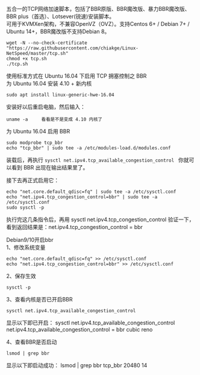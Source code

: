 五合一的TCP网络加速脚本，包括了BBR原版、BBR魔改版、暴力BBR魔改版、BBR plus（首选）、Lotsever(锐速)安装脚本。  
可用于KVMXen架构，不兼容OpenVZ（OVZ）。支持Centos 6+ / Debian 7+ / Ubuntu 14+，BBR魔改版不支持Debian 8。  
```
wget -N --no-check-certificate "https://raw.githubusercontent.com/chiakge/Linux-NetSpeed/master/tcp.sh"
chmod +x tcp.sh
./tcp.sh
```

使用标准方式在 Ubuntu 16.04 下启用 TCP 拥塞控制之 BBR  
为 Ubuntu 16.04 安装 4.10 + 新内核  
```
sudo apt install linux-generic-hwe-16.04
```

安装好以后重启电脑，然后输入：  
```
uname -a     看看是不是变成 4.10 内核了
```

为 Ubuntu 16.04 启用 BBR  
```
sudo modprobe tcp_bbr
echo "tcp_bbr" | sudo tee -a /etc/modules-load.d/modules.conf
```
装载后，再执行 
```sysctl net.ipv4.tcp_available_congestion_control ```
你就可以看到 BBR 出现在输出结果里了。  

接下去再正式启用它：  
```
echo "net.core.default_qdisc=fq" | sudo tee -a /etc/sysctl.conf
echo "net.ipv4.tcp_congestion_control=bbr" | sudo tee -a /etc/sysctl.conf
sudo sysctl -p
```

执行完这几条指令后，再用 sysctl net.ipv4.tcp_congestion_control 验证一下，看到返回结果是：net.ipv4.tcp_congestion_control = bbr


Debian9/10开启bbr  
1、修改系统变量  
```
echo "net.core.default_qdisc=fq" >> /etc/sysctl.conf
echo "net.ipv4.tcp_congestion_control=bbr" >> /etc/sysctl.conf
```

2、保存生效  
```
sysctl -p
```
3、查看内核是否已开启BBR   
```
sysctl net.ipv4.tcp_available_congestion_control
```

显示以下即已开启：
sysctl net.ipv4.tcp_available_congestion_control  
net.ipv4.tcp_available_congestion_control = bbr cubic reno

4、查看BBR是否启动  
```
lsmod | grep bbr
```
显示以下即启动成功：
lsmod | grep bbr
tcp_bbr                20480  14
